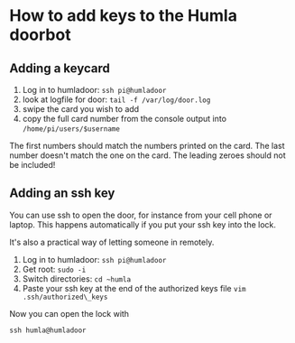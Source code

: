 # How to add keys to the Humla doorbot

## Adding a keycard

1.  Log in to humladoor: `ssh pi@humladoor`
2.  look at logfile for door: `tail -f /var/log/door.log`
3.  swipe the card you wish to add
4.  copy the full card number from the console output into
    `/home/pi/users/$username`

The first numbers should match the numbers printed on the card. The last
number doesn't match the one on the card. The leading zeroes should not be included!

## Adding an ssh key

You can use ssh to open the door, for instance from your cell phone or
laptop.
This happens automatically if you put your ssh key into the lock.

It's also a practical way of letting someone in remotely.

1.  Log in to humladoor: `ssh pi@humladoor`
2.  Get root: `sudo -i`
3.  Switch directories: `cd ~humla`
4.  Paste your ssh key at the end of the authorized keys file `vim .ssh/authorized\_keys`

Now you can open the lock with

```
ssh humla@humladoor
```
